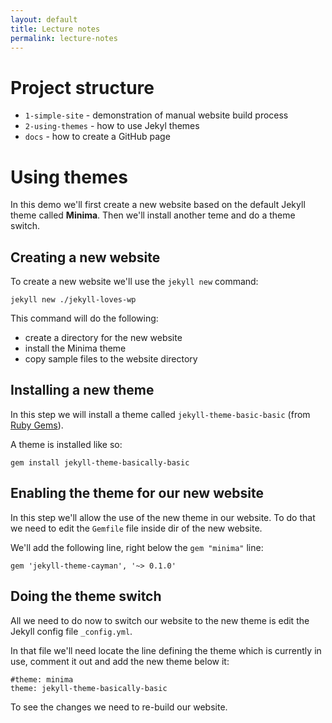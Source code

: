 ```yaml
---
layout: default
title: Lecture notes
permalink: lecture-notes
---
```


# Project structure

 * `1-simple-site` - demonstration of manual website build process
 * `2-using-themes` - how to use Jekyl themes
 * `docs` - how to create a GitHub page

# Using themes

In this demo we'll first create a new website based on the default Jekyll theme called **Minima**. Then we'll install another teme and do a theme switch. 

## Creating a new website

To create a new website we'll use the `jekyll new` command:

    jekyll new ./jekyll-loves-wp

This command will do the following:

* create a directory for the new website 
* install the Minima theme
* copy sample files to the website directory


## Installing a new theme

In this step we will install a theme called `jekyll-theme-basic-basic` (from [Ruby Gems](https://rubygems.org/gems/jekyll-theme-basically-basic)).

A theme is installed like so:

    gem install jekyll-theme-basically-basic

## Enabling the theme for our new website

In this step we'll allow the use of the new theme in our website. To do that we need to edit the `Gemfile` file inside dir of the new website.

We'll add the following line, right below the `gem "minima"` line:

    gem 'jekyll-theme-cayman', '~> 0.1.0'

## Doing the theme switch

All we need to do now to switch our website to the new theme is edit the Jekyll config file `_config.yml`.

In that file we'll need locate the line defining the theme which is currently in use, comment it out and add the new theme below it:

    #theme: minima
    theme: jekyll-theme-basically-basic

To see the changes we need to re-build our website.